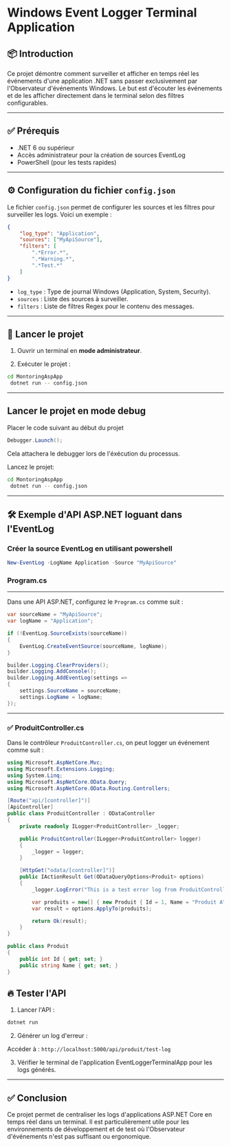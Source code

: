 ﻿# Windows Event Logger Terminal Application

## 📦 Introduction

Ce projet démontre comment surveiller et afficher en temps réel les événements d'une application .NET sans passer exclusivement par l'Observateur d'événements Windows. Le but est d'écouter les événements et de les afficher directement dans le terminal selon des filtres configurables.

---

## ✅ Prérequis
- .NET 6 ou supérieur
- Accès administrateur pour la création de sources EventLog
- PowerShell (pour les tests rapides)

---

## ⚙️ Configuration du fichier `config.json`
Le fichier `config.json` permet de configurer les sources et les filtres pour surveiller les logs. Voici un exemple :

```json
{
    "log_type": "Application",
    "sources": ["MyApiSource"],
    "filters": [
        ".*Error.*",
        ".*Warning.*",
        ".*Test.*"
    ]
}
```

- `log_type` : Type de journal Windows (Application, System, Security).
- `sources` : Liste des sources à surveiller.
- `filters` : Liste de filtres Regex pour le contenu des messages.

---

## 🚀 Lancer le projet
1. Ouvrir un terminal en **mode administrateur**.

2. Exécuter le projet :

```bash
cd MontoringAspApp
 dotnet run -- config.json
```

---

## Lancer le projet en mode debug

Placer le code suivant au début du projet
```csharp
Debugger.Launch();
```

Cela attachera le debugger lors de l'éxécution du processus.  

Lancez le projet:

```bash
cd MontoringAspApp
 dotnet run -- config.json
```


---

## 🛠️ Exemple d'API ASP.NET loguant dans l'EventLog

### Créer la source EventLog en utilisant powershell

```powershell
New-EventLog -LogName Application -Source "MyApiSource"
```

### Program.cs
---
Dans une API ASP.NET, configurez le `Program.cs` comme suit :

```csharp
var sourceName = "MyApiSource";
var logName = "Application";

if (!EventLog.SourceExists(sourceName))
{
    EventLog.CreateEventSource(sourceName, logName);
}

builder.Logging.ClearProviders();
builder.Logging.AddConsole();
builder.Logging.AddEventLog(settings =>
{
    settings.SourceName = sourceName;
    settings.LogName = logName;
});
```

---
  
### ✅ ProduitController.cs
  
Dans le contrôleur `ProduitController.cs`, on peut logger un événement comme suit :

```csharp
using Microsoft.AspNetCore.Mvc;
using Microsoft.Extensions.Logging;
using System.Linq;
using Microsoft.AspNetCore.OData.Query;
using Microsoft.AspNetCore.OData.Routing.Controllers;

[Route("api/[controller]")]
[ApiController]
public class ProduitController : ODataController
{
    private readonly ILogger<ProduitController> _logger;

    public ProduitController(ILogger<ProduitController> logger)
    {
        _logger = logger;
    }

    [HttpGet("odata/[controller]")]
    public IActionResult Get(ODataQueryOptions<Produit> options)
    {
        _logger.LogError("This is a test error log from ProduitController!");

        var produits = new[] { new Produit { Id = 1, Name = "Produit A" } }.AsQueryable();
        var result = options.ApplyTo(produits);

        return Ok(result);
    }
}

public class Produit
{
    public int Id { get; set; }
    public string Name { get; set; }
}
```

## 🔥 Tester l'API
1. Lancer l'API :

```bash
dotnet run
```

2. Générer un log d'erreur :

Accéder à : `http://localhost:5000/api/produit/test-log`

3. Vérifier le terminal de l'application EventLoggerTerminalApp pour les logs générés.

---

## ✅ Conclusion
Ce projet permet de centraliser les logs d'applications ASP.NET Core en temps réel dans un terminal. Il est particulièrement utile pour les environnements de développement et de test où l'Observateur d'événements n'est pas suffisant ou ergonomique.
